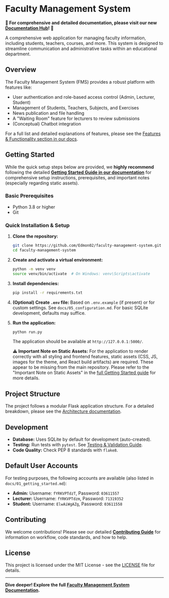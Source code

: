 # Faculty Management System

**🚀 For comprehensive and detailed documentation, please visit our new [Documentation Hub](./docs/README.md)! 🚀**

A comprehensive web application for managing faculty information, including students, teachers, courses, and more. This system is designed to streamline communication and administrative tasks within an educational department.

## Overview

The Faculty Management System (FMS) provides a robust platform with features like:

*   User authentication and role-based access control (Admin, Lecturer, Student)
*   Management of Students, Teachers, Subjects, and Exercises
*   News publication and file handling
*   A "Waiting Room" feature for lecturers to review submissions
*   (Conceptual) Chatbot integration

For a full list and detailed explanations of features, please see the [Features & Functionality section in our docs](./docs/04_features.md).

## Getting Started

While the quick setup steps below are provided, we **highly recommend** following the detailed [**Getting Started Guide in our documentation**](./docs/01_getting_started.md) for comprehensive setup instructions, prerequisites, and important notes (especially regarding static assets).

### Basic Prerequisites

*   Python 3.8 or higher
*   Git

### Quick Installation & Setup

1.  **Clone the repository:**
    ```bash
    git clone https://github.com/Edmon02/faculty-management-system.git
    cd faculty-management-system
    ```

2.  **Create and activate a virtual environment:**
    ```bash
    python -m venv venv
    source venv/bin/activate  # On Windows: venv\Scripts\activate
    ```

3.  **Install dependencies:**
    ```bash
    pip install -r requirements.txt
    ```

4.  **(Optional) Create `.env` file:**
    Based on `.env.example` (if present) or for custom settings. See `docs/05_configuration.md`. For basic SQLite development, defaults may suffice.

5.  **Run the application:**
    ```bash
    python run.py
    ```
    The application should be available at `http://127.0.0.1:5000/`.

    **⚠️ Important Note on Static Assets:** For the application to render correctly with all styling and frontend features, static assets (CSS, JS, images for the theme, and React build artifacts) are required. These appear to be missing from the main repository. Please refer to the "Important Note on Static Assets" in the [full Getting Started guide](./docs/01_getting_started.md#important-note-on-static-assets) for more details.

## Project Structure

The project follows a modular Flask application structure. For a detailed breakdown, please see the [Architecture documentation](./docs/02_architecture.md#directory-structure).

## Development

*   **Database:** Uses SQLite by default for development (auto-created).
*   **Testing:** Run tests with `pytest`. See [Testing & Validation Guide](./docs/06_testing.md).
*   **Code Quality:** Check PEP 8 standards with `flake8`.

## Default User Accounts

For testing purposes, the following accounts are available (also listed in `docs/01_getting_started.md`):

*   **Admin:** Username: `fYRKVPTdzT`, Password: `03611557`
*   **Lecturer:** Username: `fYRKVPTdzm`, Password: `71319352`
*   **Student:** Username: `ElwAiWgAZg`, Password: `03611558`

## Contributing

We welcome contributions! Please see our detailed [**Contributing Guide**](./docs/08_contributing.md) for information on workflow, code standards, and how to help.

## License

This project is licensed under the MIT License - see the [LICENSE](./LICENSE) file for details.

---
**Dive deeper! Explore the full [Faculty Management System Documentation](./docs/README.md).**

